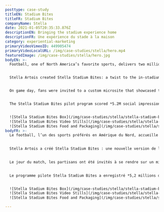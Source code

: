 ```yaml
---
posttype: case-study
titleEN: Stadium Bites
titleFR: Stadium Bites
companyName: Stella
date: 2021-01-05T20:35:33.876Z
descriptionEN: Bringing the stadium experience home
descriptionFR: Une expérience du stade à la maison
category: experiential-marketing
primaryVideoVimeoID: 449905474
primaryVideoLocalURL: /img/case-studies/stella/hero.mp4
featuredImage: /img/case-studies/stella/hero.jpg
bodyEN: >-
  Football, one of North America’s favorite sports, delivers two million fans to stadiums on game day. Celebrating their city pride and team with beer and local food favorites. But in 2020, the global pandemic sidelined fans, forcing them to cheer from home as cardboard versions of themselves sat idle in the stadium seats. Preventing them to savor the one stadium experience they missed the most – the bites.


  Stella Artois created Stella Stadium Bites: a twist to the in-stadium suite experience that delivered classic stadium food to fans’ homes on game day. Supported by one of the NFL’s largest fan base, The New York Giants, Stella huddled in the kitchen with legendary New York Giants’ alumnus, Victor Cruz, and James Beard award-winning celebrity chef, Daniela Soto-Innes, to inspire and elevate its own food playbook.


  On game day, fans were invited to a custom microsite that showcased these mouthwatering bites. Fans were able to order a 6-pack of cold Stella Artois, their choice of food, and choose a delivery time slot between 4-10 pm on game day. Every order was delivered in Stella’s own premium way: with two custom engraved Chalices and a donation note made out on the fan’s behalf to the Food Bank of New York City.


  The Stella Stadium Bites pilot program scored *5.2M social impressions, 100% positive consumer sentiment and 27.1M PR impressions* from celebrities and media outlets, attracting the attention of new and potential team partnerships. Because of its success, the program continues to expand and evolve, converting a new consumer base – sports fans – to Stella.


  ![Stella Stadium Bites Box](/img/case-studies/stella/stella-stadium-bites-box.jpg)
  ![Stella Stadium Bites Video Stills](/img/case-studies/stella/stella-stadium-bites-stills.jpg)
  ![Stella Stadium Bites Food and Packaging](/img/case-studies/stella/stella-stadium-bites-packaging.jpg)
bodyFR: >-
  Le football, l’un des sports préférés en Amérique du Nord, accueille deux millions de partisans dans les stades le jour du match. Tous se réunissent pour exprimer la fierté de leur ville et de leur équipe, avec de la bière et des plats locaux. Mais en 2020, la pandémie mondiale a mis les spectateurs hors-jeu, les forçant à applaudir de chez eux pendant que de faux partisans en carton restaient inactifs sur les sièges du stade. Les empêchant de savourer l’expérience du stade qui leur a le plus manqué : les bouchées.
 

  Stella Artois a créé Stella Stadium Bites : une nouvelle version de l’expérience d’une suite au stade qui consiste à livrer des plats populaires chez les partisans le jour du match. Soutenue par l’un des clubs les plus populaires de la NFL, les New York Giants, Stella s’est remonté les manches avec l’ancienne vedette des New York Giants, Victor Cruz, et Daniela Soto-Innes, la célèbre chef mondialement reconnue par le prix James Beard. Cette initiative lui a même permis d’inspirer et partager des idées de son propre livre de recettes.

 
  Le jour du match, les partisans ont été invités à se rendre sur un microsite personnalisé qui présentait ces bouchées alléchantes. Ils ont pu commander une caisse de 6 Stella Artois froides, leur sélection de nourriture, et choisir un intervalle de livraison entre 16 h et 22 h le jour du match. Chaque commande a été livrée à la manière de Stella, c’est-à-dire avec un souci de qualité : accompagnés de deux verres engravés et personnalisés, en plus d’une note de don, faite au nom du partisan, à l’attention banque alimentaire de New York.

 
  Le programme pilote Stella Stadium Bites a enregistré *5,2 millions d’impressions sociales, 100 % de sentiment positif des consommateurs et 27,1 millions d’impressions* de relations publiques de la part de célébrités et des médias, attirant l’attention de nouveaux partenaires d’équipe potentiels. En raison de son succès, le programme continue de s’étendre et d’évoluer, convertissant une nouvelle base de consommateurs — les partisans de sport — à Stella.


  ![Stella Stadium Bites Box](/img/case-studies/stella/stella-stadium-bites-box.jpg)
  ![Stella Stadium Bites Video Stills](/img/case-studies/stella/stella-stadium-bites-stills.jpg)
  ![Stella Stadium Bites Food and Packaging](/img/case-studies/stella/stella-stadium-bites-packaging.jpg)

---
```

